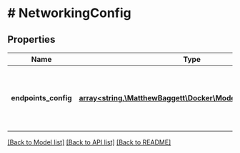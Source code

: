 # # NetworkingConfig

## Properties

Name | Type | Description | Notes
------------ | ------------- | ------------- | -------------
**endpoints_config** | [**array<string,\MatthewBaggett\Docker\Model\EndpointSettings>**](EndpointSettings.md) | A mapping of network name to endpoint configuration for that network. | [optional]

[[Back to Model list]](../../README.md#models) [[Back to API list]](../../README.md#endpoints) [[Back to README]](../../README.md)
